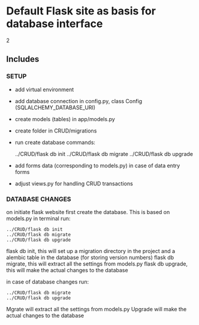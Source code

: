 # Default Flask site as basis for database interface
2
## Includes

### SETUP

- add virtual environment
- add database connection in config.py, class Config (SQLALCHEMY_DATABASE_URI)
- create models (tables) in app/models.py
- create folder in CRUD/migrations
- run create database commands:

  
    ../CRUD/flask db init
    ../CRUD/flask db migrate
    ../CRUD/flask db upgrade


- add forms data (corresponding to models.py) in case of data entry forms
- adjust views.py for handling CRUD transactions

### DATABASE CHANGES 

on initiate flask website first create the database. This is based on models.py
in terminal run:

    ../CRUD/flask db init
    ../CRUD/flask db migrate
    ../CRUD/flask db upgrade

flask db init, this will set up a migration directory in the project and a alembic table in the database (for storing version numbers)
flask db migrate, this will extract all the settings from models.py
flask db upgrade, this will make the actual changes to the database

in case of database changes run:

    ../CRUD/flask db migrate
    ../CRUD/flask db upgrade
    
Mgrate will extract all the settings from models.py
Upgrade will make the actual changes to the database
